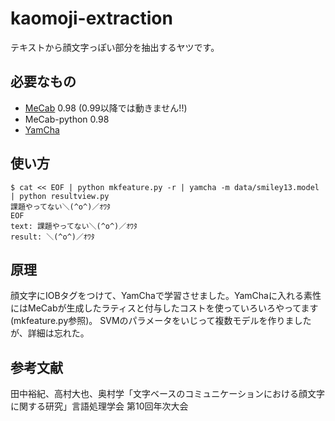 # kaomoji-extraction

テキストから顔文字っぽい部分を抽出するヤツです。

## 必要なもの

* [MeCab][me] 0.98 (0.99以降では動きません!!)
* MeCab-python 0.98
* [YamCha][ym]

[me]: http://code.google.com/p/mecab/
[ym]: http://chasen.org/~taku/software/yamcha/

## 使い方

    $ cat << EOF | python mkfeature.py -r | yamcha -m data/smiley13.model | python resultview.py
    課題やってない＼(^o^)／ｵﾜﾀ
    EOF
    text: 課題やってない＼(^o^)／ｵﾜﾀ
    result: ＼(^o^)／ｵﾜﾀ

## 原理

顔文字にIOBタグをつけて、YamChaで学習させました。YamChaに入れる素性にはMeCabが生成したラティスと付与したコストを使っていろいろやってます(mkfeature.py参照)。
SVMのパラメータをいじって複数モデルを作りましたが、詳細は忘れた。

## 参考文献

田中裕紀、高村大也、奥村学「文字ベースのコミュニケーションにおける顔文字に関する研究」言語処理学会 第10回年次大会
